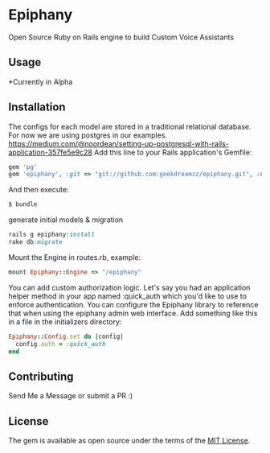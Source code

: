 # Epiphany
Open Source Ruby on Rails engine to build Custom Voice Assistants

## Usage
*Currently in Alpha 

## Installation
The configs for each model are stored in a traditional relational database. For now we are using postgres in our examples. https://medium.com/@noordean/setting-up-postgresql-with-rails-application-357fe5e9c28
Add this line to your Rails application's Gemfile:

```ruby
gem 'pg'
gem 'epiphany', :git => "git://github.com:geekdreamzz/epiphany.git", :branch => "alpha"
```

And then execute:
```bash
$ bundle
```

generate initial models & migration
```ruby
rails g epiphany:install
rake db:migrate
```

Mount the Engine in routes.rb, example:
```ruby
mount Epiphany::Engine => "/epiphany"
```

You can add custom authorization logic. Let's say you had an application helper method in your app named :quick_auth which you'd like to use to enforce authentication. You can configure the Epiphany library to reference that when using the epiphany admin web interface. Add something like this in a file in the initializers directory:
```ruby
Epiphany::Config.set do |config|
  config.auth = :quick_auth
end
```

## Contributing
Send Me a Message or submit a PR :) 

## License
The gem is available as open source under the terms of the [MIT License](https://opensource.org/licenses/MIT).

